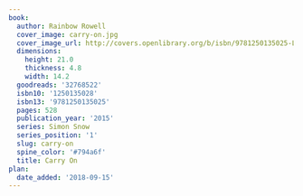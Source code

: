 ```yaml
---
book:
  author: Rainbow Rowell
  cover_image: carry-on.jpg
  cover_image_url: http://covers.openlibrary.org/b/isbn/9781250135025-L.jpg
  dimensions:
    height: 21.0
    thickness: 4.8
    width: 14.2
  goodreads: '32768522'
  isbn10: '1250135028'
  isbn13: '9781250135025'
  pages: 528
  publication_year: '2015'
  series: Simon Snow
  series_position: '1'
  slug: carry-on
  spine_color: '#794a6f'
  title: Carry On
plan:
  date_added: '2018-09-15'
---
```

